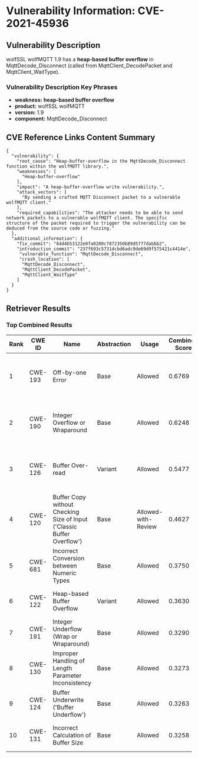 # Vulnerability Information: CVE-2021-45936

## Vulnerability Description
wolfSSL wolfMQTT 1.9 has a **heap-based buffer overflow** in MqttDecode_Disconnect (called from MqttClient_DecodePacket and MqttClient_WaitType).

### Vulnerability Description Key Phrases
- **weakness:** **heap-based buffer overflow**
- **product:** wolfSSL wolfMQTT
- **version:** 1.9
- **component:** MqttDecode_Disconnect

## CVE Reference Links Content Summary
```
{
  "vulnerability": {
    "root_cause": "Heap-buffer-overflow in the MqttDecode_Disconnect function within the wolfMQTT library.",
    "weaknesses": [
      "Heap-buffer-overflow"
    ],
    "impact": "A heap-buffer-overflow write vulnerability.",
    "attack_vectors": [
      "By sending a crafted MQTT Disconnect packet to a vulnerable wolfMQTT client."
    ],
    "required_capabilities": "The attacker needs to be able to send network packets to a vulnerable wolfMQTT client. The specific structure of the packet required to trigger the vulnerability can be deduced from the source code or fuzzing."
  },
  "additional_information": {
    "fix_commit": "84d4b53122e0fa0280c7872350b89d5777dabbb2",
    "introduction_commit": "237f693c5731dcbd6adc9de69d9f575421c4414e",
     "vulnerable_function": "MqttDecode_Disconnect",
     "crash_location": [
      "MqttDecode_Disconnect",
      "MqttClient_DecodePacket",
      "MqttClient_WaitType"
    ]
  }
}
```

## Retriever Results

### Top Combined Results

| Rank | CWE ID | Name | Abstraction | Usage | Combined Score | Retrievers | Individual Scores |
|------|--------|------|-------------|-------|---------------|------------|-------------------|
| 1 | CWE-193 | Off-by-one Error | Base | Allowed | 0.6769 | dense, sparse, graph | dense: 0.568, sparse: 0.108, graph: 0.925 |
| 2 | CWE-190 | Integer Overflow or Wraparound | Base | Allowed | 0.6248 | dense, sparse, graph | dense: 0.571, sparse: 0.115, graph: 0.765 |
| 3 | CWE-126 | Buffer Over-read | Variant | Allowed | 0.5477 | dense, sparse, graph | dense: 0.587, sparse: 0.116, graph: 0.653 |
| 4 | CWE-120 | Buffer Copy without Checking Size of Input ('Classic Buffer Overflow') | Base | Allowed-with-Review | 0.4627 | dense, sparse, graph | dense: 0.534, sparse: 0.090, graph: 0.464 |
| 5 | CWE-681 | Incorrect Conversion between Numeric Types | Base | Allowed | 0.3750 | sparse, graph | sparse: 0.106, graph: 0.880 |
| 6 | CWE-122 | Heap-based Buffer Overflow | Variant | Allowed | 0.3630 | dense, sparse | dense: 0.603, sparse: 0.160 |
| 7 | CWE-191 | Integer Underflow (Wrap or Wraparound) | Base | Allowed | 0.3290 | dense, sparse | dense: 0.549, sparse: 0.095 |
| 8 | CWE-130 | Improper Handling of Length Parameter Inconsistency | Base | Allowed | 0.3273 | dense, sparse | dense: 0.540, sparse: 0.100 |
| 9 | CWE-124 | Buffer Underwrite ('Buffer Underflow') | Base | Allowed | 0.3263 | dense, sparse | dense: 0.541, sparse: 0.097 |
| 10 | CWE-131 | Incorrect Calculation of Buffer Size | Base | Allowed | 0.3258 | dense, sparse | dense: 0.535, sparse: 0.102 |

